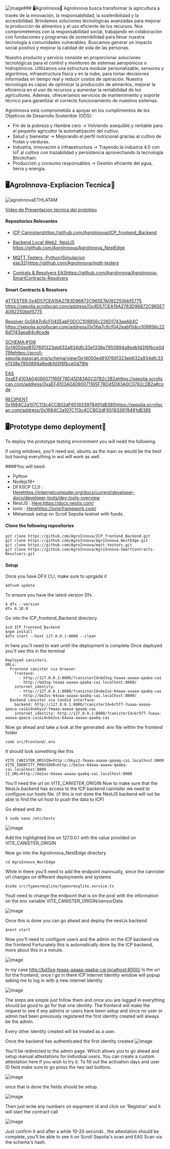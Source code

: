 ![image](https://github.com/AgroInnova/.github/assets/105945231/da63fbef-7865-438d-adea-b45356520aff)### 🖥️AgroInnova🍃
AgroInnova busca transformar la agricultura a través de la innovación, la responsabilidad, la sostenibilidad y la accesibilidad. Brindamos soluciones tecnológicas avanzadas para mejorar la producción de alimentos y el uso eficiente de los recursos. Nos comprometemos con la responsabilidad social, trabajando en colaboración con fundaciones y programas de sostenibilidad para llevar nuestra tecnología a comunidades vulnerables. Buscamos generar un impacto social positivo y mejorar la calidad de vida de las personas.

Nuestro producto y servicio consiste en proporcionar soluciones tecnológicas para el control y monitoreo de sistemas aeropónicos o hidropónicos. Utilizamos una estructura modular personalizable, sensores y algoritmos, infraestructura física y en la nube, para tomar decisiones informadas en tiempo real y reducir costos de operación. Nuestra tecnología es capaz de optimizar la producción de alimentos, mejorar la eficiencia en el uso de recursos y aumentar la rentabilidad de los agricultores. Además, ofreceríamos servicios de mantenimiento y soporte técnico para garantizar el correcto funcionamiento de nuestros sistemas.

AgroInnova está comprometido a apoyar en los cumplimientos de los Objetivos de Desarrollo Sostenible (ODS):
- Fin de la pobreza  y Hambre cero → Volviendo asequible y rentable para el pequeño agricultor la automatización del cultivo.
- Salud y bienestar → Mejorando el perfil nutricional gracias al cultivo de frutas y verduras.
- Industria, innovación e infraestructura → Trayendo la industria 4.0 con IoT al cultivo con trazabilidad y persistencia aprovechando la tecnología Blockchain.
- Producción y consumo responsables → Gestión eficiente del agua, tierra y energía.


## 🖥️AgroInnova-Expliacion Tecnica🍃
![agroInnovaETHLATAM](https://github.com/AgroInnova/.github/assets/105945231/a75750aa-b195-4a36-b446-a2f16e099718)

[Video de Presentacion tecnica del prototipo](https://youtu.be/cYisdLh59l0)

#### Repositorios Relevantes


- [ICP Cannisters](https://github.com/AgroInnova/ICP_frontend_Backend)https://github.com/AgroInnova/ICP_frontend_Backend
+ [Backend Local Web2, NestJS ](https://github.com/AgroInnova/AgroInnova_NestEdge)https://github.com/AgroInnova/AgroInnova_NestEdge
* [MQTT Testers -Python(Simulacion esp32)](https://github.com/AgroInnova/mqtt-testers)https://github.com/AgroInnova/mqtt-testers
- [Contrats & Resolvers EAS](https://github.com/AgroInnova/AgroInnova-SmartContracts-Resolvers)https://github.com/AgroInnova/AgroInnova-SmartContracts-Resolvers


#### Smart Contracts & Resolvers

[ATTESTER
0x4D57CEA19A2783D96872C965E7A092250bbf5775
](https://sepolia.scrollscan.com/address/0x4D57CEA19A2783D96872C965E7A092250bbf5775)https://sepolia.scrollscan.com/address/0x4D57CEA19A2783D96872C965E7A092250bbf5775


[Resolver 
0x56A7c6cF042EabF0DCC109956c226D1743aeA84C
](https://sepolia.scrollscan.com/address/0x56a7c6cf042eabf0dcc109956c226d1743aea84c#code)https://sepolia.scrollscan.com/address/0x56a7c6cf042eabf0dcc109956c226d1743aea84c#code

[SCHEMA:#108
0x14050ed8107691323eb632a934dfc33e1338e7950894a8edb1d3f6fbce0d79fe](https://scroll-sepolia.easscan.org/schema/view/0x14050ed8107691323eb632a934dfc33e1338e7950894a8edb1d3f6fbce0d79fe)https://scroll-sepolia.easscan.org/schema/view/0x14050ed8107691323eb632a934dfc33e1338e7950894a8edb1d3f6fbce0d79fe

[EAS
0xaEF4103A04090071165F78D45D83A0C0782c2B2a](https://sepolia.scrollscan.com/address/0xaEF4103A04090071165F78D45D83A0C0782c2B2a#code)https://sepolia.scrollscan.com/address/0xaEF4103A04090071165F78D45D83A0C0782c2B2a#code

[RECIPIENT
0x1684C2a107C113c4CCB02dF651933978491dB385](https://sepolia.scrollscan.com/address/0x1684C2a107C113c4CCB02dF651933978491dB385)https://sepolia.scrollscan.com/address/0x1684C2a107C113c4CCB02dF651933978491dB385



## 🖥️Prototype demo deployment🍃

To deploy the prototype testing environment you will nedd the following.

If using windows, you'll need wsl, ubuntu as the main os would be the best but having everything in wsl will work as well.

####You will need:
- Python 
- Nodejs19+ 
- DFX(ICP CLI) :[ Here](https://internetcomputer.org/docs/current/developer-docs/developer-tools/dev-tools-overview)https://internetcomputer.org/docs/current/developer-docs/developer-tools/dev-tools-overview
- NestJS : [Here:](https://docs.nestjs.com/)https://docs.nestjs.com/
- Ionic : [Here](https://ionicframework.com/)https://ionicframework.com/
- Metamask setup on Scroll Sepolia testnet with funds.


#### Clone the following repositories
````
git clone https://github.com/AgroInnova/ICP_frontend_Backend.git
git clone https://github.com/AgroInnova/AgroInnova_NestEdge.git
git clone https://github.com/AgroInnova/mqtt-testers.git
git clone https://github.com/AgroInnova/AgroInnova-SmartContracts-Resolvers.git
````

#### Setup
Once you have DFX CLI, make sure to uprgade it
```
$dfxvm update
```

To ensure you have the latest version Dfx.
```
$ dfx --version
dfx 0.18.0
```

Go into the ICP_frontend_Backend directory.
```
$cd ICP_frontend_Backend
$npm install
$dfx start --host 127.0.0.1:8000 --clean
```

In here you'll need to wait untill the deployment is complete
Once deployed you'll see this in the terminal

````
Deployed canisters.
URLs:
  Frontend canister via browser
    frontend:
      - http://127.0.0.1:8000/?canisterId=bd3sg-teaaa-aaaaa-qaaba-cai
      - http://bd3sg-teaaa-aaaaa-qaaba-cai.localhost:8000/
    internet_identity:
      - http://127.0.0.1:8000/?canisterId=be2us-64aaa-aaaaa-qaabq-cai
      - http://be2us-64aaa-aaaaa-qaabq-cai.localhost:8000/
  Backend canister via Candid interface:
    backend: http://127.0.0.1:8000/?canisterId=br5f7-7uaaa-aaaaa-qaaca-cai&id=bkyz2-fmaaa-aaaaa-qaaaq-cai
    internet_identity: http://127.0.0.1:8000/?canisterId=br5f7-7uaaa-aaaaa-qaaca-cai&id=be2us-64aaa-aaaaa-qaabq-cai
````

Now go ahead and take a look at the generated .env file within the frontend folder

````
code src/Frontend/.env

````
It should look something like this

````
VITE_CANISTER_ORIGIN=http://bkyz2-fmaaa-aaaaa-qaaaq-cai.localhost:8000
VITE_IDENTITY_PROVIDER=http://be2us-64aaa-aaaaa-qaabq-cai.localhost:8000
II_URL=http://be2us-64aaa-aaaaa-qaabq-cai.localhost:8000
````
You'll need the url on VITE_CANISTER_ORIGIN
Now to make sure that the NestJs backend has access to the ICP backend cannister we need to configure our hosts file.
(if this is not done the NestJS backend will not be able to find the url host to push the data to ICP)

Go ahead and do:

````
$ sudo nano /etc/hosts
````

![image](https://github.com/AgroInnova/.github/assets/105945231/5294957e-6f20-43e0-969e-536b3fe662c8)

Add the highlighted line on 127.0.0.1 with the value provided on VITE_CANISTER_ORIGIN


Now go into the AgroInnova_NestEdge directory

````
cd AgroInnova_NestEdge
````

While in there you'll need to add the endpoint mannually, since the cannister url changes on different deployments and systems

````
$code src/typeormsqlite/typeormsqlite.service.ts

````
Youll need to change the endpoint that is on the post with the information on the env variable VITE_CANISTER_ORIGIN/sensorData

![image](https://github.com/AgroInnova/.github/assets/105945231/528128b8-8a69-4a64-b179-e509fb72ca31)

Once this is done you can go ahead and deploy the nestJs backend

```
$nest start
```

Now you'll need to configure users and the admin on the ICP backend via the frontend
Fortunately this is automatically done by the ICP backend, more about this in a minute.

![image](https://github.com/AgroInnova/.github/assets/105945231/63bc0ef8-f1ab-4dd2-8d7a-06e582a207d4)

In my case
http://bd3sg-teaaa-aaaaa-qaaba-cai.localhost:8000/
Is the url for the frontend, once I go in there ICP Internet Identity window will popup asking me to log in with a new internet Identity

![image](https://github.com/AgroInnova/.github/assets/105945231/7d0e61eb-2ca2-48e0-9d5e-4eecd2fda6b4)

The steps are simple just follow them and once you are logged in everything should be good to go for that one identity.
The frontend will make the request to see if any admins or users have been setup and since no user or admin had been previously registered the first identity created will always be the admin.

Every other Identity created will be treated as a user.

Once the backend has authenticated the first identity created
![image](https://github.com/AgroInnova/.github/assets/105945231/d6a45c77-22ca-469a-ac83-6e0f9999bf3c)

You'll be redirected to the admin page. Which allows you to go ahead and setup manual attestations for individual users. You can create a custom attestation here if you wish to try it. To fill out the activation days and user ID field make sure to go press the two last buttons.


![image](https://github.com/AgroInnova/.github/assets/105945231/429c024e-a1c6-427a-a0c3-e4bcaca9f6b0)

once that is done the fields should be setup.

![image](https://github.com/AgroInnova/.github/assets/105945231/9dd52654-1e81-4682-acd5-14a26862799f)


Then just write any numbers on equpment id and click on 'Registrar' and it will start the contract call

![image](https://github.com/AgroInnova/.github/assets/105945231/ea9005f8-cdf7-4ac0-a808-5242a4864f3d)

Just confirm it and after a while 10-20 seconds , the attestation should be complete, you'll be able to see it on Scroll Sepolia's scan and EAS Scan via the schema's hash.









